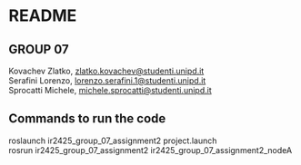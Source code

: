 # README #

## GROUP 07 ##
Kovachev Zlatko, zlatko.kovachev@studenti.unipd.it  
Serafini Lorenzo, lorenzo.serafini.1@studenti.unipd.it  
Sprocatti Michele, michele.sprocatti@studenti.unipd.it  

## Commands to run the code ##
roslaunch ir2425_group_07_assignment2 project.launch  
rosrun ir2425_group_07_assignment2 ir2425_group_07_assignment2_nodeA